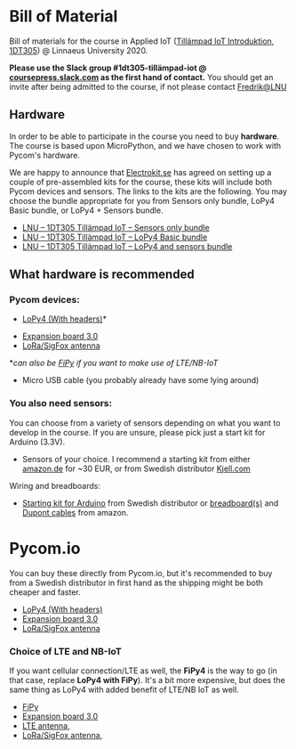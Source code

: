 
# Bill of Material

Bill of materials for the course in Applied IoT ([Tillämpad IoT Introduktion, 1DT305](https://lnu.se/kurs/tillampad-internet-of-things-introduktion/distans-sommar/)) @ Linnaeus University 2020.

**Please use the Slack group #1dt305-tillämpad-iot @ [coursepress.slack.com](https://coursepress.slack.com) as the first hand of contact.**  You should get an invite after being admitted to the course, if not please contact [Fredrik@LNU](https://lnu.se/en/staff/fredrik.ahlgren/)


## Hardware

In order to be able to participate in the course you need to buy **hardware**. The course is based upon MicroPython, and we have chosen to work with Pycom's hardware.

We are happy to announce that [Electrokit.se](https://www.electrokit.com/) has agreed on setting up a couple of pre-assembled kits for the course, these kits will include both Pycom devices and sensors. The links to the kits are the following. You may choose the bundle appropriate for you from Sensors only bundle, LoPy4 Basic bundle, or LoPy4 + Sensors bundle.

* [LNU – 1DT305 Tillämpad IoT – Sensors only bundle](https://www.electrokit.com/produkt/lnu-1dt305-tillampad-iot-sensors-only-bundle/)
* [LNU – 1DT305 Tillämpad IoT – LoPy4 Basic bundle](https://www.electrokit.com/produkt/lnu-1dt305-tillampad-iot-lopy4-basic-bundle/)
* [LNU – 1DT305 Tillämpad IoT – LoPy4 and sensors bundle](https://www.electrokit.com/produkt/lnu-1dt305-tillampad-iot-lopy4-and-sensors-bundle/)

## What hardware is recommended


### Pycom devices:

- [LoPy4 (With headers)](https://pycom.io/product/lopy4/)*
* [Expansion board 3.0](https://pycom.io/product/expansion-board-3-0/)
* [LoRa/SigFox antenna](https://pycom.io/product/lora-868mhz-915mhz-sigfox-antenna-kit/)

**can also be [FiPy](https://pycom.io/product/fipy/) if you want to make use of LTE/NB-IoT*

* Micro USB cable (you probably already have some lying around)

### You also need sensors:

You can choose from a variety of sensors depending on what you want to develop in the course. If you are unsure, please pick just a start kit for Arduino (3.3V).

- Sensors of your choice. I recommend a starting kit from either [amazon.de](https://www.amazon.de/Elegoo-aufger%C3%BCsteter-Sensormodul-Bausatz-Anleitung/dp/B01M30ZWQR/ref=sr_1_5?__mk_de_DE=%C3%85M%C3%85%C5%BD%C3%95%C3%91&keywords=sensor+kit+arduino&qid=1583957059&sr=8-5) for ~30 EUR, or from Swedish distributor [Kjell.com](https://www.kjell.com/se/produkter/el-verktyg/arduino/moduler/playknowlogy-stora-modul-paketet-for-arduino-p87291)

Wiring and breadboards:

- [Starting kit for Arduino](https://www.kjell.com/se/produkter/el-verktyg/arduino/arduino-kit/luxorparts-basic-start-kit-for-arduino-p90632) from Swedish distributor or [breadboard(s)](https://www.amazon.de/Elegoo-Breadboard-Solderless-Distribution-Verbindungsbl%C3%B6cke/dp/B01MCRZFE5/ref=sr_1_3?__mk_de_DE=%C3%85M%C3%85%C5%BD%C3%95%C3%91&crid=3L86WOJGVV8CB&keywords=breadboard&qid=1583957299&sprefix=breadboard%2Caps%2C282&sr=8-3) and [Dupont cables](https://www.amazon.de/Female-Female-Male-Female-Male-Male-Steckbr%C3%BCcken-Drahtbr%C3%BCcken-bunt/dp/B01EV70C78/ref=sr_1_3?__mk_de_DE=%C3%85M%C3%85%C5%BD%C3%95%C3%91&keywords=dupont+cable&qid=1584042669&sr=8-3) from amazon.




# Pycom.io

You can buy these directly from Pycom.io, but it's recommended to buy from a Swedish distributor in first hand as the shipping might be both cheaper and faster.

* [LoPy4 (With headers)](https://pycom.io/product/lopy4/)
* [Expansion board 3.0](https://pycom.io/product/expansion-board-3-0/)
* [LoRa/SigFox antenna](https://pycom.io/product/lora-868mhz-915mhz-sigfox-antenna-kit/)


### Choice of LTE and NB-IoT

If you want cellular connection/LTE as well, the **FiPy4** is the way to go (in that case, replace **LoPy4 with FiPy**). It's a bit more expensive, but does the same thing as LoPy4 with added benefit of LTE/NB IoT as well.

- [FiPy](https://pycom.io/product/fipy/) 
- [Expansion board 3.0](https://pycom.io/product/expansion-board-3-0/)
- [LTE antenna](https://pycom.io/product/lte-m-antenna-kit/), 
- [LoRa/SigFox antenna](https://pycom.io/product/lora-868mhz-915mhz-sigfox-antenna-kit/), 
